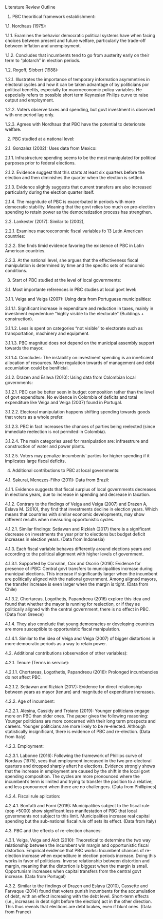 Literature Review Outline

1. PBC theoritical framework establishment: 

1.1. Nordhaus (1975):

1.1.1.   Examines the behavior democratic political systems have when facing                choices between present and future welfare, particularly the trade-off                 between inflation and unemployment. 

1.1.2.   Concludes that incumbents tend to go from austerity early on their term              to “plotarch” in election periods.

 

1.2. Rogoff, Sibbert (1988): 

1.2.1.   Illustrates the importance of temporary information asymmetries in            electoral cycles and how it can be taken advantage of by politicians por              political benefits, especially for macroeconomic policy variables. He        especially refers to possible short term Keynesian Philips curve to raise               output and employment. 

1.2.2.   Voters observe taxes and spending, but govt investment is observed with             one period lag only.

1.2.3.   Agrees with Nordhaus that PBC have the potential to deteriorate welfare.

 

2. PBC studied at a national level: 

2.1. Gonzalez (2002): Uses data from Mexico: 

2.1.1.   Infrastructure spending seems to be the most manipulated for political               purposes prior to federal elections.

2.1.2.   Evidence suggest that this starts at least six quarters before the election              and then diminishes the quarter when the election is settled.

2.1.3.   Evidence slightly suggests that current transfers are also increased                   particularly during the election quarter itself.

2.1.4.   The magnitude of PBC is exacerbated in periods with more democratic                stability. Meaning that the govt relies too much on pre-election spending             to retain power as the democratization process has strengthen.

 

2.2. Lankester (2017): Similar to (2002), 

2.2.1.   Examines macroeconomic fiscal variables fo 13 Latin American countries: 

2.2.2.   She finds timid evidence favoring the existence of PBC in Latin American              countries.

2.2.3.   At the national level, she argues that the effectiveness fiscal manipulation             is determined by time and the specific sets of economic conditions.

 

3. Start of PBC studied at the level of local governments:

3.1. Most importante references in PBC studies at local govt level: 

3.1.1.   Veiga and Veiga (2007): Using data from Portuguese municipalities:

3.1.1.1.     Significant increase in expenditure and reduction in taxes, mainly in investment expedenture “highly visible to the electorate” (Buildings + construction).

3.1.1.2.     Less is spent on categories “not visible” to electorate such as transportation, machinery and equipment. 

3.1.1.3.     PBC magnitud does not depend on the municipal assembly support towards the mayor.

3.1.1.4.     Concludes: The instability on investment spending is an inneficient allocation of resources. More regulation towards of management and debt accumlation could be benificial.

3.1.2.   Drazen and Eslava (2010): Using data from Colombian local governments:

3.1.2.1.     PBC can be better seen in budget composition rather than the level of govt expenditure. No evidence in Colombia of deficits and total expenditure like Veiga and Veiga (2007) found in Portugal.

3.1.2.2.     Electoral manipulation happens shifting spending towards goods that voters as a whole prefer.

3.1.2.3.     PBC in fact increases the chances of parties being reelected (since immediate reelection is not permited in Colombia).

3.1.2.4.     The main categories used for manipulation are: infraestrure and construction of water and power plants.

3.1.2.5.     Voters may penalize incumbents’ parties for higher spending if it implicates large fiscal deficits.

 

4. Additional contributions to PBC at local governments: 

4.1. Sakurai, Menezes-Filho (2011): Data from Brazil: 

4.1.1.   Evidence suggests that fiscal surplus of local governments decreases in elections years, due to increase in spending and decrease in taxation.

4.1.2.   Contrary to the findings of Veiga and Veiga (2007) and Drazen A, Eslava M. (2010), they find that investments decline in election years. Which means that countries with similar economic developments, may show different results when measuring opportunistic cycles.

4.1.2.1.     Similar findings: Setiawan and Rizkiah (2017) there is a significant decrease on investments the year prior to elections but budget deficit increases in election years. (Data from Indonesia)

4.1.3.   Each fiscal variable behaves differently around elections years and according to the political alignment with higher levels of government.

4.1.3.1.     Supported by Corvalan, Cox and Osorio (2018): Evidence for presence of iPBC: Central govt transfers to municipalities increase during municipal elections. This increase if significantly larger when the incumbent are politically aligned with the national government. Among aligned mayors, the transfer increase is even larger when the margin is tight. (Data from Chile)

4.1.3.2.     Chortareas, Logothetis, Papandreou (2016) explore this idea and found that whether the mayor is running for reelection, or if they ae politically aligned with the central government, there is no effect in PBC. (Data from Greece)

4.1.4.   They also conclude that young democracies or developing countries are more susceptible to opportunistic fiscal manipulation.

4.1.4.1.     Similar to the idea of Veiga and Veiga (2007) of bigger distortions in more democratic periods as a way to retain power. 

 

4.2. Additional contributions (observation of other variables): 

4.2.1.   Tenure (Terms in service):

4.2.1.1.     Chortareas, Logothetis, Papandreou (2016): Prolonged incumbencies do not affect PBC.

4.2.1.2.     Setiawan and Rizkiah (2017): Evidence for direct relationship between years as mayor (tenure) and magnitude of expenditure increases.

4.2.2.   Age of incumbent: 

4.2.2.1.     Alesina, Cassidy and Troiano (2019): Younger politicians engage more on PBC than older ones. The paper gives the following reasoning: Younger politicians are more concerned with their long term prospects and careers. Younger politicians are more likely to be re-elected. Although statistically insignificant, there is evidence of PBC and re-election. (Data from Italy)

4.2.3.   Employment: 

4.2.3.1.     Labonne (2016): Following the framework of Phillips curve of Nordaus (1975), sees that employment increased in the two pre-electoral quarters and dropped sharply aftert he elections. Evidence strongly shows that the increase in employment are caused by the shift in the local govt spending composition. The cycles are more pronounced where the incumbent’s term is limited and trying to transfer the position to a relative, and less pronounced when there are no challengers. (Data from Phillipines)

4.2.4.   Fiscal rule aplication: 

4.2.4.1.     Bonfatti and Forni (2019): Municipalities subject to the fiscal rule (pop >5000) show significant less manifestation of PBC that local governments not subject to this limit. Municipalities increase real capital spending but the sub-national fiscal rule off sets its effect. (Data from Italy)

 

4.3. PBC and the effects of re-election chances: 

4.3.1. Veiga, Veiga and Aidt (2010): Theoretical to determine the two way relationship between the incumbent win margin and opportunistic fiscal distortion. Empirical evidence that PBC works: Incumbent chances of re-election increase when expenditure in election periods increase. Doing this works in favor of politicians. Inverse relationship between distortion and margin, meaning that the distortion is biggest when the margin is small. Opportunism increases when capital transfers from the central govt increase. (Data from Portugal)

4.3.2. Similar to the findings of Drazen and Eslava (2010), Cassette and Farvaque (2014) found that voters punish incumbents for the accumulation of debt, with an effect increasing with the debt level. Short-term effects (i.e., increases in debt right before the election) act in the other direction. This thus reveals that elections are debt brakes, even if blunt ones. (Data from France) 

 

 

 